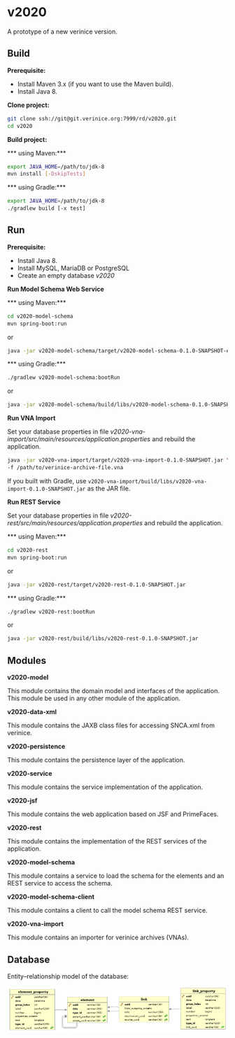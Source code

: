 # v2020

A prototype of a new verinice version.

## Build

**Prerequisite:**
* Install Maven 3.x (if you want to use the Maven build).
* Install Java 8.

**Clone project:**

```bash
git clone ssh://git@git.verinice.org:7999/rd/v2020.git
cd v2020
```

**Build project:**

*** using Maven:***
```bash
export JAVA_HOME=/path/to/jdk-8
mvn install [-DskipTests]
```
*** using Gradle:***
```bash
export JAVA_HOME=/path/to/jdk-8
./gradlew build [-x test]
```

## Run

**Prerequisite:**
* Install Java 8.
* Install MySQL, MariaDB or PostgreSQL
* Create an empty database _v2020_

**Run Model Schema Web Service**

*** using Maven:***

```bash
cd v2020-model-schema
mvn spring-boot:run
```

or

```bash
java -jar v2020-model-schema/target/v2020-model-schema-0.1.0-SNAPSHOT-exec.jar
```

*** using Gradle:***
```bash
./gradlew v2020-model-schema:bootRun
```

or

```bash
java -jar v2020-model-schema/build/libs/v2020-model-schema-0.1.0-SNAPSHOT-exec.jar
```

**Run VNA Import**

Set your database properties in file _v2020-vna-import/src/main/resources/application.properties_ and rebuild the application.

```bash
java -jar v2020-vna-import/target/v2020-vna-import-0.1.0-SNAPSHOT.jar \
-f /path/to/verinice-archive-file.vna
```
If you built with Gradle, use `v2020-vna-import/build/libs/v2020-vna-import-0.1.0-SNAPSHOT.jar` as the JAR file.

**Run REST Service**

Set your database properties in file _v2020-rest/src/main/resources/application.properties_ and rebuild the application.

*** using Maven:***

```bash
cd v2020-rest
mvn spring-boot:run
```

or

```bash
java -jar v2020-rest/target/v2020-rest-0.1.0-SNAPSHOT.jar
```

*** using Gradle:***
```bash
./gradlew v2020-rest:bootRun
```

or

```bash
java -jar v2020-rest/build/libs/v2020-rest-0.1.0-SNAPSHOT.jar
```

## Modules

**v2020-model**

This module contains the domain model and interfaces of the application. This module be used in any other module of the application.  

**v2020-data-xml**

This module contains the JAXB class files for accessing SNCA.xml from verinice.

**v2020-persistence**

This module contains the persistence layer of the application.

**v2020-service**

This module contains the service implementation of the application.

**v2020-jsf**

This module contains the web application based on JSF and PrimeFaces.

**v2020-rest**

This module contains the implementation of the REST services of the application.

**v2020-model-schema**

This module contains a service to load the schema for the elements and an REST service to access the schema.

**v2020-model-schema-client**

This module contains a client to call the model schema REST service.

**v2020-vna-import**

This module contains an importer for verinice archives (VNAs).

## Database

Entity–relationship model of the database:

![ERM of the the database](v2020-persistence/src/main/sql/database-erm.png)
